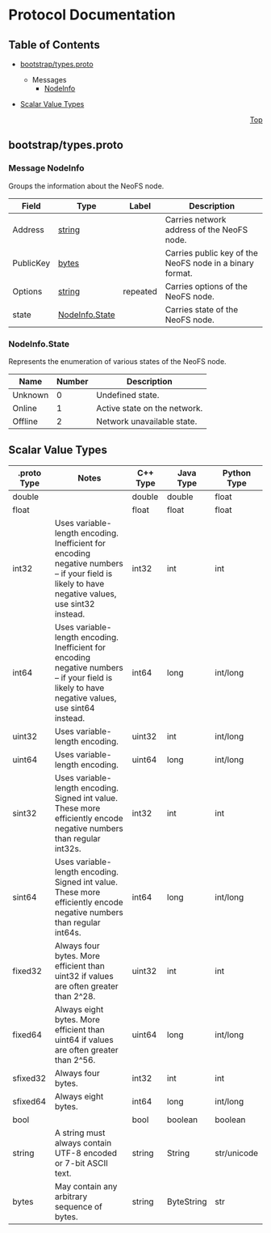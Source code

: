 # Protocol Documentation
<a name="top"></a>

## Table of Contents

- [bootstrap/types.proto](#bootstrap/types.proto)

  - Messages
    - [NodeInfo](#bootstrap.NodeInfo)
    

- [Scalar Value Types](#scalar-value-types)



<a name="bootstrap/types.proto"></a>
<p align="right"><a href="#top">Top</a></p>

## bootstrap/types.proto


 <!-- end services -->


<a name="bootstrap.NodeInfo"></a>

### Message NodeInfo
Groups the information about the NeoFS node.


| Field | Type | Label | Description |
| ----- | ---- | ----- | ----------- |
| Address | [string](#string) |  | Carries network address of the NeoFS node. |
| PublicKey | [bytes](#bytes) |  | Carries public key of the NeoFS node in a binary format. |
| Options | [string](#string) | repeated | Carries options of the NeoFS node. |
| state | [NodeInfo.State](#bootstrap.NodeInfo.State) |  | Carries state of the NeoFS node. |

 <!-- end messages -->


<a name="bootstrap.NodeInfo.State"></a>

### NodeInfo.State
Represents the enumeration of various states of the NeoFS node.

| Name | Number | Description |
| ---- | ------ | ----------- |
| Unknown | 0 | Undefined state. |
| Online | 1 | Active state on the network. |
| Offline | 2 | Network unavailable state. |


 <!-- end enums -->



## Scalar Value Types

| .proto Type | Notes | C++ Type | Java Type | Python Type |
| ----------- | ----- | -------- | --------- | ----------- |
| <a name="double" /> double |  | double | double | float |
| <a name="float" /> float |  | float | float | float |
| <a name="int32" /> int32 | Uses variable-length encoding. Inefficient for encoding negative numbers – if your field is likely to have negative values, use sint32 instead. | int32 | int | int |
| <a name="int64" /> int64 | Uses variable-length encoding. Inefficient for encoding negative numbers – if your field is likely to have negative values, use sint64 instead. | int64 | long | int/long |
| <a name="uint32" /> uint32 | Uses variable-length encoding. | uint32 | int | int/long |
| <a name="uint64" /> uint64 | Uses variable-length encoding. | uint64 | long | int/long |
| <a name="sint32" /> sint32 | Uses variable-length encoding. Signed int value. These more efficiently encode negative numbers than regular int32s. | int32 | int | int |
| <a name="sint64" /> sint64 | Uses variable-length encoding. Signed int value. These more efficiently encode negative numbers than regular int64s. | int64 | long | int/long |
| <a name="fixed32" /> fixed32 | Always four bytes. More efficient than uint32 if values are often greater than 2^28. | uint32 | int | int |
| <a name="fixed64" /> fixed64 | Always eight bytes. More efficient than uint64 if values are often greater than 2^56. | uint64 | long | int/long |
| <a name="sfixed32" /> sfixed32 | Always four bytes. | int32 | int | int |
| <a name="sfixed64" /> sfixed64 | Always eight bytes. | int64 | long | int/long |
| <a name="bool" /> bool |  | bool | boolean | boolean |
| <a name="string" /> string | A string must always contain UTF-8 encoded or 7-bit ASCII text. | string | String | str/unicode |
| <a name="bytes" /> bytes | May contain any arbitrary sequence of bytes. | string | ByteString | str |

